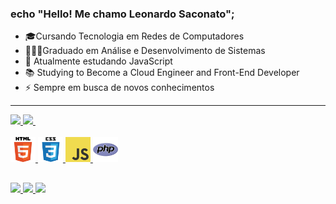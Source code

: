 ### echo "Hello! Me chamo Leonardo Saconato";

- 🎓Cursando Tecnologia em Redes de Computadores
- 👨🏻‍🎓Graduado em Análise e Desenvolvimento de Sistemas
- 🌱 Atualmente estudando JavaScript
- 📚 Studying to Become a Cloud Engineer and Front-End Developer
- ⚡ Sempre em busca de novos conhecimentos
<hr>
<div>
<a href="https://github.com/LeonardoSaconato">
 <img height = "180em" src = "https://github-readme-stats.vercel.app/api?username=LeonardoSaconato&show_icons=true&theme=dark&include_all_commits=true&count_private=true" />
  <img height = "180em" src = "https://github-readme-stats.vercel.app/api/top-langs/?username=LeonardoSaconato&layout=compact&langs_count=7&theme=dark" />
<img>
</div>
<div style="display: inline_block;"><br>
<img alt="HTML" height="40" width="40" src="https://raw.githubusercontent.com/github/explore/80688e429a7d4ef2fca1e82350fe8e3517d3494d/topics/html/html.png">
<img alt="CSS" height="40" width="40" src="https://raw.githubusercontent.com/github/explore/80688e429a7d4ef2fca1e82350fe8e3517d3494d/topics/css/css.png">
<img alt="JavaScript" height="40" width="40" src="https://raw.githubusercontent.com/github/explore/80688e429a7d4ef2fca1e82350fe8e3517d3494d/topics/javascript/javascript.png">
<img alt="PHP" height="40" width="40" src="https://raw.githubusercontent.com/github/explore/80688e429a7d4ef2fca1e82350fe8e3517d3494d/topics/php/php.png">
</div>

##

<div>
<a href="https://www.linkedin.com/in/leonardo-saconato-de-santana-64b29a1a0/" target="_blank"> <img src = "https://img.shields.io/badge/LinkedIn-0077B5 ? style = for-the-badge & logo = linkedin & logoColor = white "target =" _ blank ">  </a> 
<a href="https://www.instagram.com/leozin_i/" target="_blank"> <img src = "https://img.shields.io/badge/-Instagram-%23E4405F?style=for-the- emblema & logo = instagram & logoColor=white "target =" _ blank "> </a> 
<a href = "mailto:saconatoleonardo@gmail.com" target="_blank"> <img src = "https://img.shields.io/badge/-Gmail-%23333?style=for-the-badge&logo=gmail&logoColor=white" target = "_ blank"> </a>
</div>
